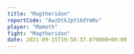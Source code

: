 ```yaml
---
title: "Magtheridon"
reportCode: "AwzDtkJpV16dYmNv"
player: "Mamoth"
fight: "Magtheridon"
date: 2021-09-15T19:58:37.879000+00:00
---
```

